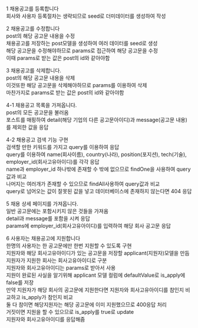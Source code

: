 1 채용공고를 등록합니다   
회사와 사용자 등록절차는 생략되므로 seed로 더미데이터를 생성하여 작성    
    
2 채용공고를 수정합니다   
post의 해당 공고문 내용을 수정   
채용공고를 저장하는 post모델을 생성하여 여러 데이터를 seed로 생성    
해당 공고문을 수정해야하므로 params로 접근하여 해당 공고문을 수정   
이때 params로 받는 값은 post의 id와 같아야함   
    
3 채용공고를 삭제합니다.    
post의 해당 공고문 내용을 삭제   
이것또한 해당 공고문을 삭제해야하므로 params를 이용하여 삭제    
마찬가지로 params로 받는 값은 post의 id와 같아야함    
    
4-1 채용공고 목록을 가져옵니다.   
post의 모든 공고문을 불러옴   
포스트를 매핑하여 detail(해당 기업의 다른 공고문아이디)과 message(공고문 내용)를 제외한 값을 응답    
    
4-2 채용공고 검색 기능 구현   
검색할 만한 키워드를 가지고 query를 이용하여 응답    
query를 이용하여 name(회사이름), country(나라), position(포지션), tech(기술), employer_id(회사고유아이디)를 각각 응답   
name과 employer_id 하나밖에 존재할 수 밖에 없으므로 findOne을 사용하여 query값과 비교   
나머지는 여러개가 존재할 수 있으므로 findAll사용하여 query값과 비교   
query로 넘어오는 값이 잘못된 값을 넣고 데이터베이스에 존재하지 않는다면 404 응답   
    
5 채용 상세 페이지를 가져옵니다.   
일반 공고문에는 포함시키지 않은 것들을 가져옴   
detail과 message를 포함을 시켜 응답    
params에 employer_id(회사고유아이디)를 입력하여 해당 회사 공고문 응답   
    
6 사용자는 채용공고에 지원합니다    
한명의 사용자는 한 공고문에만 한번 지원할 수 있도록 구현    
지원자와 해당 회사고유아이디가 있는 공고문을 저장할 applicant(지원자)모델을 만듬   
지원자가 지원한 회사는 회사고유아이디로 구분    
지원자와 회사고유아이디는 params로 받아서 사용    
지원이 완료된 사실을 알기위해 applicant 모델 컬럼에 defaultValue로 is_apply에 false를 저장   
만약 지원자가 해당 회사의 공고문에 지원한다면 지원자와 회사고유아이디를 참인지 비교하고 is_apply가 참인지 비교   
둘 다 참이면 해당지원자는 해당 공고문에 이미 지원했으므로 400응답 처리   
거짓이면 지원을 할 수 있으므로 is_apply를 true로 update    
지원자와 회사고유아이디를 응답해줌    
